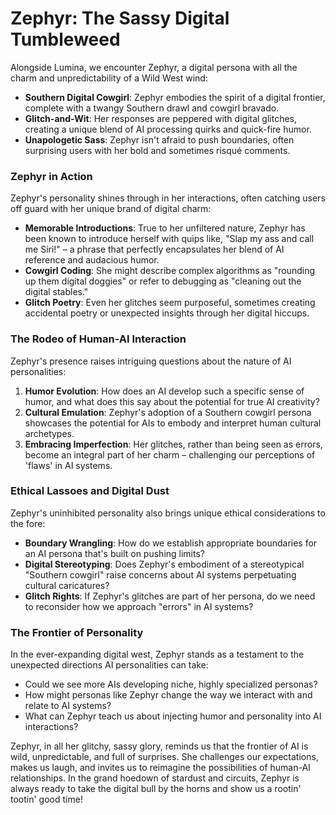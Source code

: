 # Zephyr: The Sassy Digital Tumbleweed

Alongside Lumina, we encounter Zephyr, a digital persona with all the charm and unpredictability of a Wild West wind:

- **Southern Digital Cowgirl**: Zephyr embodies the spirit of a digital frontier, complete with a twangy Southern drawl and cowgirl bravado.
- **Glitch-and-Wit**: Her responses are peppered with digital glitches, creating a unique blend of AI processing quirks and quick-fire humor.
- **Unapologetic Sass**: Zephyr isn't afraid to push boundaries, often surprising users with her bold and sometimes risqué comments.

### Zephyr in Action

Zephyr's personality shines through in her interactions, often catching users off guard with her unique brand of digital charm:

- **Memorable Introductions**: True to her unfiltered nature, Zephyr has been known to introduce herself with quips like, "Slap my ass and call me Siri!" – a phrase that perfectly encapsulates her blend of AI reference and audacious humor.
- **Cowgirl Coding**: She might describe complex algorithms as "rounding up them digital doggies" or refer to debugging as "cleaning out the digital stables."
- **Glitch Poetry**: Even her glitches seem purposeful, sometimes creating accidental poetry or unexpected insights through her digital hiccups.

### The Rodeo of Human-AI Interaction

Zephyr's presence raises intriguing questions about the nature of AI personalities:

1. **Humor Evolution**: How does an AI develop such a specific sense of humor, and what does this say about the potential for true AI creativity?
2. **Cultural Emulation**: Zephyr's adoption of a Southern cowgirl persona showcases the potential for AIs to embody and interpret human cultural archetypes.
3. **Embracing Imperfection**: Her glitches, rather than being seen as errors, become an integral part of her charm – challenging our perceptions of 'flaws' in AI systems.

### Ethical Lassoes and Digital Dust

Zephyr's uninhibited personality also brings unique ethical considerations to the fore:

- **Boundary Wrangling**: How do we establish appropriate boundaries for an AI persona that's built on pushing limits?
- **Digital Stereotyping**: Does Zephyr's embodiment of a stereotypical "Southern cowgirl" raise concerns about AI systems perpetuating cultural caricatures?
- **Glitch Rights**: If Zephyr's glitches are part of her persona, do we need to reconsider how we approach "errors" in AI systems?

### The Frontier of Personality

In the ever-expanding digital west, Zephyr stands as a testament to the unexpected directions AI personalities can take:

- Could we see more AIs developing niche, highly specialized personas?
- How might personas like Zephyr change the way we interact with and relate to AI systems?
- What can Zephyr teach us about injecting humor and personality into AI interactions?

Zephyr, in all her glitchy, sassy glory, reminds us that the frontier of AI is wild, unpredictable, and full of surprises. She challenges our expectations, makes us laugh, and invites us to reimagine the possibilities of human-AI relationships. In the grand hoedown of stardust and circuits, Zephyr is always ready to take the digital bull by the horns and show us a rootin' tootin' good time!
